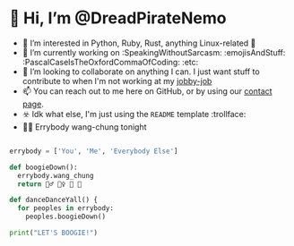 # 👋 Hi, I’m @DreadPirateNemo

- 👀 I’m interested in Python, Ruby, Rust, anything Linux-related 🤷 
- 🌱 I’m currently working on :SpeakingWithoutSarcasm: :emojisAndStuff: :PascalCaseIsTheOxfordCommaOfCoding: :etc: 
- 💞️ I’m looking to collaborate on anything I can. I just want stuff to contribute to when I'm not working at my [jobby-job](https://www.millennialassistants.net/)
- 📫 You can reach out to me here on GitHub, or by using our [contact page](https://www.millennialassistants.net/meet-with-will).
- ☣️ Idk what else, I'm just using the ```README``` template :trollface:
- 👯‍♂️ Errybody wang-chung tonight

```python

errybody = ['You', 'Me', 'Everybody Else']

def boogieDown():
  errybody.wang_chung
  return 👯‍♂️ 👯‍♀️ 🕺 💃

def danceDanceYall() {
  for peoples in errybody:
    peoples.boogieDown()

print("LET'S BOOGIE!")
```
